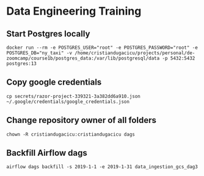 # Data Engineering Training

## Start Postgres locally
```
docker run --rm -e POSTGRES_USER="root" -e POSTGRES_PASSWORD="root" -e POSTGRES_DB="ny_taxi" -v /home/cristiandugacicu/projects/personal/de-zoomcamp/course1b/postgres_data:/var/lib/postgresql/data -p 5432:5432 postgres:13
```

## Copy google credentials
```
cp secrets/razor-project-339321-3a382dd6a910.json  ~/.google/credentials/google_credentials.json
```

## Change repository owner of all folders
```
chown -R cristiandugacicu:cristiandugacicu dags
```

## Backfill Airflow dags
```
airflow dags backfill -s 2019-1-1 -e 2019-1-31 data_ingestion_gcs_dag3
```
